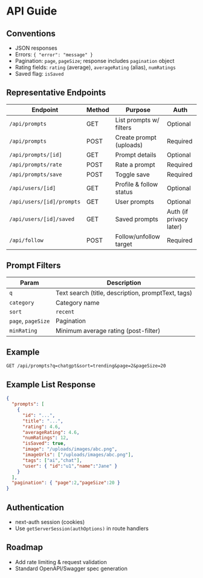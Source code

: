 # API Guide

## Conventions
* JSON responses
* Errors: `{ "error": "message" }`
* Pagination: `page`, `pageSize`; response includes `pagination` object
* Rating fields: `rating` (average), `averageRating` (alias), `numRatings`
* Saved flag: `isSaved`

## Representative Endpoints
| Endpoint | Method | Purpose | Auth |
|----------|--------|---------|------|
| `/api/prompts` | GET | List prompts w/ filters | Optional |
| `/api/prompts` | POST | Create prompt (uploads) | Required |
| `/api/prompts/[id]` | GET | Prompt details | Optional |
| `/api/prompts/rate` | POST | Rate a prompt | Required |
| `/api/prompts/save` | POST | Toggle save | Required |
| `/api/users/[id]` | GET | Profile & follow status | Optional |
| `/api/users/[id]/prompts` | GET | User prompts | Optional |
| `/api/users/[id]/saved` | GET | Saved prompts | Auth (if privacy later) |
| `/api/follow` | POST | Follow/unfollow target | Required |

## Prompt Filters
| Param | Description |
|-------|-------------|
| `q` | Text search (title, description, promptText, tags) |
| `category` | Category name |
| `sort` | `recent` | `trending` | `oldest` |
| `page`, `pageSize` | Pagination |
| `minRating` | Minimum average rating (post-filter) |

## Example
```
GET /api/prompts?q=chatgpt&sort=trending&page=2&pageSize=20
```

## Example List Response
```json
{
  "prompts": [
    {
      "id": "...",
      "title": "...",
      "rating": 4.6,
      "averageRating": 4.6,
      "numRatings": 12,
      "isSaved": true,
      "image": "/uploads/images/abc.png",
      "imageUrls": ["/uploads/images/abc.png"],
      "tags": ["ai","chat"],
      "user": { "id":"u1","name":"Jane" }
    }
  ],
  "pagination": { "page":2,"pageSize":20 }
}
```

## Authentication
* next-auth session (cookies)
* Use `getServerSession(authOptions)` in route handlers

## Roadmap
* Add rate limiting & request validation
* Standard OpenAPI/Swagger spec generation
